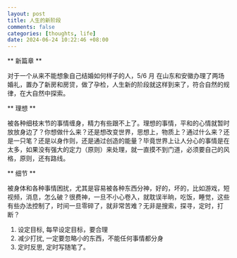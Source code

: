 ```yaml
---
layout: post
title: 人生的新阶段
comments: false
categories: [thoughts, life]
date: 2024-06-24 10:22:46 +08:00
---
```


** 新篇章 **

对于一个从来不能想象自己结婚如何样子的人，5/6 月 在山东和安徽办理了两场婚礼，置办了新房和房贷，做了孕检，人生新的阶段就这样到来了，符合自然的规律，在大自然中探索。

** 理想 **

被各种细枝末节的事情缠身，精力有些跟不上了。理想的事情，平和的心情就暂时放放身边了？你想做什么来？还是想改变世界，思想上，物质上？通过什么来？还是一只笔？还是以身作则，还是通过创造的能量？毕竟世界上让人分心的事情是在太多，如果没有强大的定力（原则）来处理，就一直摸不到门道，必须要自己的风格，原则，还有路线。

** 细节 **

被身体和各种事情困扰，尤其是容易被各种东西分神，好的，坏的，比如游戏，短视频，消息，怎么破？很费神，一旦不小心卷入，就耽误半晌，吃饭，睡觉，这些有些办法控制了，时间一旦零碎了，就非常苦难？无非是搜索，探寻，定时，打断？
1. 设定目标, 每早设定目标，要合理
2. 减少打扰, 一定要忽略小的东西，不能任何事情都分身
3. 定时反思, 定时写随笔了。